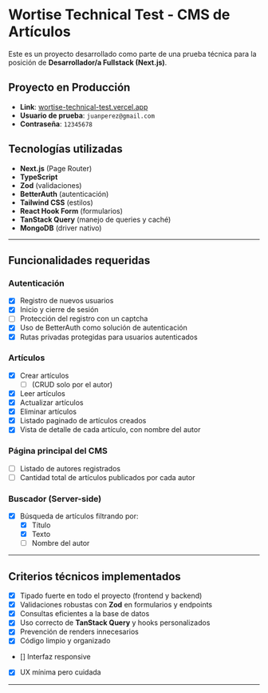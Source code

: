 # Wortise Technical Test - CMS de Artículos

Este es un proyecto desarrollado como parte de una prueba técnica para la posición de **Desarrollador/a Fullstack (Next.js)**.

## Proyecto en Producción

- **Link**: [wortise-technical-test.vercel.app](https://wortise-technical-test.vercel.app)
- **Usuario de prueba**: `juanperez@gmail.com`
- **Contraseña**: `12345678`

## Tecnologías utilizadas

- **Next.js** (Page Router)
- **TypeScript**
- **Zod** (validaciones)
- **BetterAuth** (autenticación)
- **Tailwind CSS** (estilos)
- **React Hook Form** (formularios)
- **TanStack Query** (manejo de queries y caché)
- **MongoDB** (driver nativo)

---

## Funcionalidades requeridas

### Autenticación

- [x] Registro de nuevos usuarios
- [x] Inicio y cierre de sesión
- [ ] Protección del registro con un captcha
- [x] Uso de BetterAuth como solución de autenticación
- [x] Rutas privadas protegidas para usuarios autenticados

### Artículos

- [x] Crear artículos
  - [ ] (CRUD solo por el autor)
- [x] Leer artículos
- [x] Actualizar artículos
- [x] Eliminar artículos
- [x] Listado paginado de artículos creados
- [x] Vista de detalle de cada artículo, con nombre del autor

### Página principal del CMS

- [ ] Listado de autores registrados
- [ ] Cantidad total de artículos publicados por cada autor

### Buscador (Server-side)

- [x] Búsqueda de artículos filtrando por:
  - [x] Título
  - [x] Texto
  - [ ] Nombre del autor

---

## Criterios técnicos implementados

- [x] Tipado fuerte en todo el proyecto (frontend y backend)
- [x] Validaciones robustas con **Zod** en formularios y endpoints
- [x] Consultas eficientes a la base de datos
- [x] Uso correcto de **TanStack Query** y hooks personalizados
- [x] Prevención de renders innecesarios
- [x] Código limpio y organizado
- [] Interfaz responsive
- [x] UX mínima pero cuidada

---
